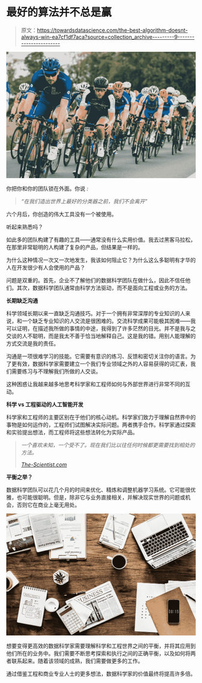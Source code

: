 # 最好的算法并不总是赢

> 原文：<https://towardsdatascience.com/the-best-algorithm-doesnt-always-win-ea7cf1df7aca?source=collection_archive---------9----------------------->

![](img/ba5bcfcaa9f2ab63c11711cb95b4f205.png)

你把你和你的团队锁在外面。你说 *:*

> *“在我们造出世界上最好的分类器之前，我们不会离开”*

六个月后，你创造的伟大工具没有一个被使用。

听起来熟悉吗？

如此多的团队构建了有趣的工具——通常没有什么实用价值。我去过黑客马拉松，在那里非常聪明的人构建了复杂的产品，但结果是一样的。

为什么这种情况一次又一次地发生，我该如何阻止它？为什么这么多聪明有才华的人在开发很少有人会使用的产品？

问题是双重的。首先，企业不了解他们的数据科学团队在做什么，因此不信任他们。其次，数据科学团队通常由科学方法驱动，而不是面向工程或业务的方法。

**长期缺乏沟通**

科学领域长期以来一直缺乏沟通技巧。对于一个拥有非常深厚的专业知识的人来说，和一个缺乏专业知识的人交流是很困难的。交流科学成果可能极其困难——我可以证明，在描述我所做的事情的中途，我得到了许多茫然的目光。并不是我与之交谈的人不聪明，而是我太不善于恰当地解释自己。这是我的错。用别人能理解的方式交流是我的责任。

沟通是一项很难学习的技能。它需要有意识的练习、反馈和密切关注你的语言。为了更有效，数据科学家需要建立一个我们专业领域之外的人容易获得的词汇表，我们需要练习与不理解我们所做的人交谈。

这种困惑让我越来越多地思考科学家和工程师如何与外部世界进行非常不同的互动。

**科学 vs 工程驱动的人工智能开发**

科学家和工程师的主要区别在于他们的核心动机。科学家们致力于理解自然界中的事物是如何运作的，工程师们试图解决实际问题。两者携手合作。科学家通过探索和实验提出想法，而工程师将这些想法转化为实际产品。

> *一个喜欢未知，一个受不了。现在我们比以往任何时候都更需要找到相处的方法。*
> 
> [*The-Scientist.com*](http://www.the-scientist.com)

**平衡之举？**

数据科学团队可以花几个月的时间来优化、精炼和调整机器学习系统。它可能很优雅，也可能很聪明。但是，除非它与业务直接相关，并解决现实世界的问题或机会，否则它在商业上毫无用处。

![](img/6d1fa1112211853189e11d9da8dbe2fc.png)

想要变得更高效的数据科学家需要理解科学和工程世界之间的平衡，并将其应用到他们所在的业务中。我们需要不断思考探索和执行之间的正确平衡，以及如何将两者联系起来。随着该领域的成熟，我们需要做更多的工作。

通过借鉴工程和商业专业人士的更多想法，数据科学家的价值最终将提高许多倍。